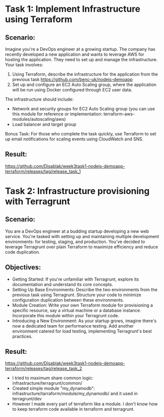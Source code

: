 # Task 1: Implement Infrastructure using Terraform

## Scenario:
Imagine you're a DevOps engineer at a growing startup. The company has recently developed a new application and wants to leverage AWS for hosting the application. They need to set up and manage the infrastructure. Your task involves:

1. Using Terraform, describe the infrastructure for the application from the previous task https://github.com/benc-uk/nodejs-demoapp
2. Set up and configure an EC2 Auto Scaling group, where the application will be run using Docker configured through EC2 user data. 

The infrastructure should include:
   - Network and security groups for EC2 Auto Scaling group (you can use this module for reference or implementation: terraform-aws-modules/autoscaling/aws)
   - Load balancer and target group

Bonus Task: For those who complete the task quickly, use Terraform to set up email notifications for scaling events using CloudWatch and SNS.

## Result:
https://github.com/Disablak/week3task1-nodejs-demoapp-terraform/releases/tag/release_task_1

# Task 2: Infrastructure provisioning with Terragrunt

## Scenario:
You are a DevOps engineer at a budding startup developing a new web service. You're tasked with setting up and maintaining multiple development environments: for testing, staging, and production. You've decided to leverage Terragrunt over plain Terraform to maximize efficiency and reduce code duplication.

## Objectives:
- Getting Started: If you're unfamiliar with Terragrunt, explore its documentation and understand its core concepts.
- Setting Up Base Environments: Describe the two environments from the previous task using Terragrunt. Structure your code to minimize configuration duplication between these environments.
- Module Creation: Write your own Terraform module for provisioning a specific resource, say a virtual machine or a database instance. Incorporate this module within your Terragrunt code.
- Introducing a New Environment: As your startup grows, imagine there's now a dedicated team for performance testing. Add another environment catered for load testing, implementing Terragrunt's best practices.

## Result:
https://github.com/Disablak/week3task1-nodejs-demoapp-terraform/releases/tag/release_task_2

- I tried to maximum share common logic: infrastracture/terragrunt/common/
- Created simple module "my_dynamodb": infrastructure/tarraform/module/my_dynamodb/ and it used in terragrunt/dev
- However I made every part of terraform like a module. I don't know how to keep terraform code available in terraform and terragrunt.
